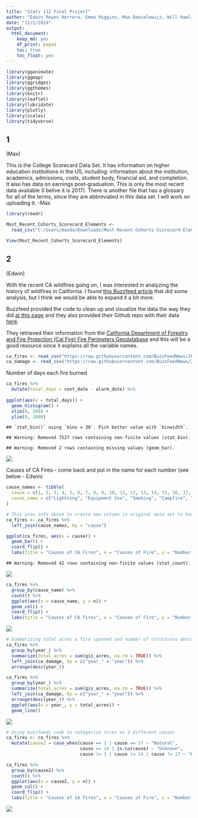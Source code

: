 ```yaml
---
title: "Stats 112 Final Project"
author: "Edwin Reyes Herrera, Emma Higgins, Max Danielewicz, Will Hamlin"
date: "11/1/2019"
output: 
  html_document:
    keep_md: yes
    df_print: paged
    toc: true
    toc_float: yes
---
```



```r
library(gganimate)
library(ggmap)
library(ggridges)
library(ggthemes)
library(knitr)
library(leaflet)
library(lubridate)
library(plotly)
library(scales)
library(tidyverse)
```


## 1
(Max)

This is the College Scorecard Data Set. It has information on higher education institutions in the US, including: information about the institution, academics, admissions, costs, student body, financial aid, and completion. It also has data on earnings post-graduation. This is only the most recent data available (I belive it is 2017). There is another file that has a glossary for all of the terms, since they are abbreviated in this data set. I will work on uploading it. -Max

```r
library(readr)

Most_Recent_Cohorts_Scorecard_Elements <- 
  read_csv("C:/Users/maxda/Downloads/Most-Recent-Cohorts-Scorecard-Elements.csv")

View(Most_Recent_Cohorts_Scorecard_Elements)
```


## 2
(Edwin)

With the recent CA wildfires going on, I was interested in analyzing the history of wildfires in California. I found [this Buzzfeed article](https://www.buzzfeednews.com/article/peteraldhous/california-wildfires-people-climate) that did some analysis, but I think we would be able to expand it a bit more.

Buzzfeed provided the code to clean up and visualize the data the way they did [at this page](https://buzzfeednews.github.io/2018-07-wildfire-trends/) and they also provided their Github repo with their data [here](https://github.com/BuzzFeedNews/2018-07-wildfire-trends).

They retrieved their information from the [California Department of Forestry and Fire Protection (Cal Fire) Fire Perimeters Geodatabase](https://frap.fire.ca.gov/frap-projects/fire-perimeters/) and this will be a good resource since it explains all the variable names.


```r
ca_fires <- read_csv("https://raw.githubusercontent.com/BuzzFeedNews/2018-07-wildfire-trends/master/data/calfire_frap.csv")
ca_damage <- read_csv("https://raw.githubusercontent.com/BuzzFeedNews/2018-07-wildfire-trends/master/data/calfire_damage.csv")
```

Number of days each fire burned

```r
ca_fires %>% 
  mutate(total_days = cont_date - alarm_date) %>% 
  
ggplot(aes(x = total_days)) +
  geom_histogram() +
  xlim(0, 180) +
  ylim(0, 1000) 
```

```
## `stat_bin()` using `bins = 30`. Pick better value with `binwidth`.
```

```
## Warning: Removed 7527 rows containing non-finite values (stat_bin).
```

```
## Warning: Removed 2 rows containing missing values (geom_bar).
```

![](ideas_files/figure-html/unnamed-chunk-4-1.png)<!-- -->

Causes of CA Fires - come back and put in the name for each number (see below - Edwin)


```r
cause_names <- tibble(
  cause = c(1, 2, 3, 4, 5, 6, 7, 8, 9, 10, 11, 12, 13, 14, 15, 16, 17, 18, 19),
  cause_name = c("Lightning", "Equipment Use", "Smoking", "Campfire", "Debris", "Railroad", "Arson", "Playing with Fire", "Miscellaneous", "Vehicle", "Power Line", "Firefighter Training", "Non-Firefighter Training", "Unknown/Unidentified", "Structure", "Aircraft", "Volcanic", "Escaped Prescribed Burn", "Illegal Alien Campfire")
)
```


```r
# This uses info above to create new column in original data set to have name for each cause
ca_fires <- ca_fires %>%
  left_join(cause_names, by = "cause")
```



```r
ggplot(ca_fires, aes(x = cause)) +
  geom_bar() +
  coord_flip() +
  labs(title = "Causes of CA Fires", x = "Causes of Fire", y = "Number of Fires")
```

```
## Warning: Removed 42 rows containing non-finite values (stat_count).
```

![](ideas_files/figure-html/unnamed-chunk-7-1.png)<!-- -->


```r
ca_fires %>%
  group_by(cause_name) %>%
  count() %>%
  ggplot(aes(x = cause_name, y = n)) +
  geom_col() +
  coord_flip() +
  labs(title = "Causes of CA Fires", x = "Causes of Fire", y = "Number of Fires")
```

![](ideas_files/figure-html/unnamed-chunk-8-1.png)<!-- -->



```r
# Summarizing total acres a fire spanned and number of structures destroyed in year
ca_fires %>%
  group_by(year_) %>%
  summarize(total_acres = sum(gis_acres, na.rm = TRUE)) %>%
  left_join(ca_damage, by = c("year_" = "year")) %>%
  arrange(desc(year_))
```

<div data-pagedtable="false">
  <script data-pagedtable-source type="application/json">
{"columns":[{"label":["year_"],"name":[1],"type":["dbl"],"align":["right"]},{"label":["total_acres"],"name":[2],"type":["dbl"],"align":["right"]},{"label":["structures"],"name":[3],"type":["dbl"],"align":["right"]}],"data":[{"1":"2017","2":"1424768.15","3":"10823"},{"1":"2016","2":"545984.62","3":"1219"},{"1":"2015","2":"789205.99","3":"3097"},{"1":"2014","2":"570894.64","3":"434"},{"1":"2013","2":"569820.44","3":"495"},{"1":"2012","2":"847714.59","3":"205"},{"1":"2011","2":"202426.80","3":"132"},{"1":"2010","2":"101474.40","3":"64"},{"1":"2009","2":"435839.54","3":"123"},{"1":"2008","2":"1382462.24","3":"1122"},{"1":"2007","2":"1040224.30","3":"3238"},{"1":"2006","2":"744764.65","3":"431"},{"1":"2005","2":"255532.76","3":"102"},{"1":"2004","2":"274638.56","3":"1016"},{"1":"2003","2":"970479.30","3":"5394"},{"1":"2002","2":"963898.51","3":"327"},{"1":"2001","2":"246939.66","3":"389"},{"1":"2000","2":"249730.53","3":"130"},{"1":"1999","2":"801137.00","3":"1385"},{"1":"1998","2":"165354.68","3":"165"},{"1":"1997","2":"217847.45","3":"216"},{"1":"1996","2":"672216.81","3":"153"},{"1":"1995","2":"198354.82","3":"121"},{"1":"1994","2":"377553.18","3":"170"},{"1":"1993","2":"324664.27","3":"169"},{"1":"1992","2":"224215.05","3":"983"},{"1":"1991","2":"40345.40","3":"54"},{"1":"1990","2":"371289.50","3":"135"},{"1":"1989","2":"135334.00","3":"294"},{"1":"1988","2":"321194.42","3":"NA"},{"1":"1987","2":"862910.91","3":"NA"},{"1":"1986","2":"109078.95","3":"NA"},{"1":"1985","2":"568393.59","3":"NA"},{"1":"1984","2":"207241.61","3":"NA"},{"1":"1983","2":"85942.57","3":"NA"},{"1":"1982","2":"142577.74","3":"NA"},{"1":"1981","2":"313830.35","3":"NA"},{"1":"1980","2":"380262.59","3":"NA"},{"1":"1979","2":"379128.77","3":"NA"},{"1":"1978","2":"126263.88","3":"NA"},{"1":"1977","2":"465615.28","3":"NA"},{"1":"1976","2":"199035.20","3":"NA"},{"1":"1975","2":"223025.00","3":"NA"},{"1":"1974","2":"137296.70","3":"NA"},{"1":"1973","2":"257137.01","3":"NA"},{"1":"1972","2":"92264.00","3":"NA"},{"1":"1971","2":"60060.32","3":"NA"},{"1":"1970","2":"676019.52","3":"NA"},{"1":"1969","2":"97125.55","3":"NA"},{"1":"1968","2":"223609.87","3":"NA"},{"1":"1967","2":"237255.25","3":"NA"},{"1":"1966","2":"266466.64","3":"NA"},{"1":"1965","2":"82850.83","3":"NA"},{"1":"1964","2":"296782.54","3":"NA"},{"1":"1963","2":"32275.42","3":"NA"},{"1":"1962","2":"132534.61","3":"NA"},{"1":"1961","2":"363230.44","3":"NA"},{"1":"1960","2":"346191.03","3":"NA"},{"1":"1959","2":"299518.80","3":"NA"},{"1":"1958","2":"252308.88","3":"NA"},{"1":"1957","2":"203264.11","3":"NA"},{"1":"1956","2":"178798.54","3":"NA"},{"1":"1955","2":"386057.68","3":"NA"},{"1":"1954","2":"219797.45","3":"NA"},{"1":"1953","2":"335875.49","3":"NA"},{"1":"1952","2":"133855.51","3":"NA"},{"1":"1951","2":"307773.76","3":"NA"},{"1":"1950","2":"538277.14","3":"NA"}],"options":{"columns":{"min":{},"max":[10]},"rows":{"min":[10],"max":[10]},"pages":{}}}
  </script>
</div>


```r
ca_fires %>%
  group_by(year_) %>%
  summarize(total_acres = sum(gis_acres, na.rm = TRUE)) %>%
  left_join(ca_damage, by = c("year_" = "year")) %>%
  arrange(desc(year_)) %>%
  ggplot(aes(x = year_, y = total_acres)) +
  geom_line()
```

![](ideas_files/figure-html/unnamed-chunk-10-1.png)<!-- -->


```r
# Using buzzfeeds code to vategorize fires as 3 different causes
ca_fires <- ca_fires %>%
  mutate(cause2 = case_when(cause == 1 | cause == 17 ~ "Natural",
                            cause == 14 | is.na(cause) ~ "Unknown",
                            cause != 1 | cause != 14 | cause != 17 ~ "Human"))
```


```r
ca_fires %>%
  group_by(cause2) %>%
  count() %>%
  ggplot(aes(x = cause2, y = n)) +
  geom_col() +
  coord_flip() +
  labs(title = "Causes of CA Fires", x = "Causes of Fire", y = "Number of Fires")
```

![](ideas_files/figure-html/unnamed-chunk-12-1.png)<!-- -->

